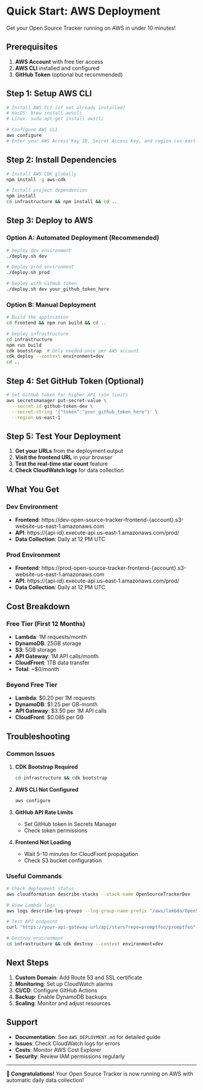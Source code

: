 # Quick Start: AWS Deployment

Get your Open Source Tracker running on AWS in under 10 minutes!

## Prerequisites

1. **AWS Account** with free tier access
2. **AWS CLI** installed and configured
3. **GitHub Token** (optional but recommended)

## Step 1: Setup AWS CLI

```bash
# Install AWS CLI (if not already installed)
# macOS: brew install awscli
# Linux: sudo apt-get install awscli

# Configure AWS CLI
aws configure
# Enter your AWS Access Key ID, Secret Access Key, and region (us-east-1)
```

## Step 2: Install Dependencies

```bash
# Install AWS CDK globally
npm install -g aws-cdk

# Install project dependencies
npm install
cd infrastructure && npm install && cd ..
```

## Step 3: Deploy to AWS

### Option A: Automated Deployment (Recommended)

```bash
# Deploy dev environment
./deploy.sh dev

# Deploy prod environment  
./deploy.sh prod

# Deploy with GitHub token
./deploy.sh dev your_github_token_here
```

### Option B: Manual Deployment

```bash
# Build the application
cd frontend && npm run build && cd ..

# Deploy infrastructure
cd infrastructure
npm run build
cdk bootstrap  # Only needed once per AWS account
cdk deploy --context environment=dev
cd ..
```

## Step 4: Set GitHub Token (Optional)

```bash
# Set GitHub token for higher API rate limits
aws secretsmanager put-secret-value \
  --secret-id github-token-dev \
  --secret-string '{"token":"your_github_token_here"}' \
  --region us-east-1
```

## Step 5: Test Your Deployment

1. **Get your URLs** from the deployment output
2. **Visit the frontend URL** in your browser
3. **Test the real-time star count** feature
4. **Check CloudWatch logs** for data collection

## What You Get

### Dev Environment
- **Frontend**: https://dev-open-source-tracker-frontend-{account}.s3-website-us-east-1.amazonaws.com
- **API**: https://{api-id}.execute-api.us-east-1.amazonaws.com/prod/
- **Data Collection**: Daily at 12 PM UTC

### Prod Environment  
- **Frontend**: https://prod-open-source-tracker-frontend-{account}.s3-website-us-east-1.amazonaws.com
- **API**: https://{api-id}.execute-api.us-east-1.amazonaws.com/prod/
- **Data Collection**: Daily at 12 PM UTC

## Cost Breakdown

### Free Tier (First 12 Months)
- **Lambda**: 1M requests/month
- **DynamoDB**: 25GB storage
- **S3**: 5GB storage  
- **API Gateway**: 1M API calls/month
- **CloudFront**: 1TB data transfer
- **Total**: ~$0/month

### Beyond Free Tier
- **Lambda**: $0.20 per 1M requests
- **DynamoDB**: $1.25 per GB-month
- **API Gateway**: $3.50 per 1M API calls
- **CloudFront**: $0.085 per GB

## Troubleshooting

### Common Issues

1. **CDK Bootstrap Required**
   ```bash
   cd infrastructure && cdk bootstrap
   ```

2. **AWS CLI Not Configured**
   ```bash
   aws configure
   ```

3. **GitHub API Rate Limits**
   - Set GitHub token in Secrets Manager
   - Check token permissions

4. **Frontend Not Loading**
   - Wait 5-10 minutes for CloudFront propagation
   - Check S3 bucket configuration

### Useful Commands

```bash
# Check deployment status
aws cloudformation describe-stacks --stack-name OpenSourceTrackerDev

# View Lambda logs
aws logs describe-log-groups --log-group-name-prefix "/aws/lambda/OpenSourceTracker"

# Test API endpoint
curl "https://your-api-gateway-url/api/stars?repo=promptfoo/promptfoo"

# Destroy environment
cd infrastructure && cdk destroy --context environment=dev
```

## Next Steps

1. **Custom Domain**: Add Route 53 and SSL certificate
2. **Monitoring**: Set up CloudWatch alarms
3. **CI/CD**: Configure GitHub Actions
4. **Backup**: Enable DynamoDB backups
5. **Scaling**: Monitor and adjust resources

## Support

- **Documentation**: See `AWS_DEPLOYMENT.md` for detailed guide
- **Issues**: Check CloudWatch logs for errors
- **Costs**: Monitor AWS Cost Explorer
- **Security**: Review IAM permissions regularly

---

**🎉 Congratulations!** Your Open Source Tracker is now running on AWS with automatic daily data collection! 